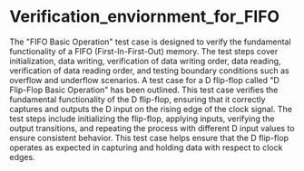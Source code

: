 # Verification_enviornment_for_FIFO
The "FIFO Basic Operation" test case is designed to verify the fundamental functionality of a FIFO (First-In-First-Out) memory. The test steps cover initialization, data writing, verification of data writing order, data reading, verification of data reading order, and testing boundary conditions such as overflow and underflow scenarios. 
A test case for a D flip-flop called "D Flip-Flop Basic Operation" has been outlined. This test case verifies the fundamental functionality of the D flip-flop, ensuring that it correctly captures and outputs the D input on the rising edge of the clock signal. The test steps include initializing the flip-flop, applying inputs, verifying the output transitions, and repeating the process with different D input values to ensure consistent behavior. This test case helps ensure that the D flip-flop operates as expected in capturing and holding data with respect to clock edges.
